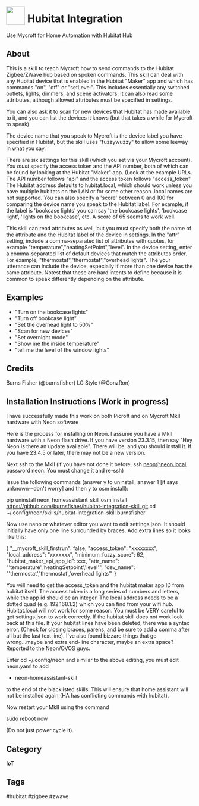 # <img src='https://raw.githack.com/FortAwesome/Font-Awesome/master/svgs/solid/home.svg' card_color='#408BDB' width='50' height='50' style='vertical-align:bottom'/> Hubitat Integration
Use Mycroft for Home Automation with Hubitat Hub

## About
This is a skill to teach Mycroft how to send commands to the Hubitat Zigbee/ZWave hub based on spoken  commands.  This skill can deal with any Hubitat device that is enabled in the Hubitat "Maker" app and which has commands "on", "off" or "setLevel".  This includes essentially any switched outlets, lights,
dimmers, and scene activators.  It can also read some attributes, although allowed attributes must be specified in settings.

You can also ask it to scan for new devices that Hubitat has made available to it, and you can list the devices it knows (but that takes a while for Mycroft to speak).

The device name that you speak to Mycroft is the device label you have specified in Hubitat, but the skill uses "fuzzywuzzy" to allow some leeway in what you say.

There are six settings for this skill (which you set via your Mycroft account).  You *must* specify the access token and the API number, both of which can be found by looking at the Hubitat "Maker" app. (Look at the example URLs.  The API number follows "api" and the access token follows "access_token"  The Hubitat address defaults to hubitat.local, which should work unless you have multiple hubitats on the LAN or for some other reason .local names are not supported.  You can also specify a 'score' between 0 and 100 for comparing the device name you speak to the Hubitat label.  For example, if the label is 'bookcase lights' you can say 'the bookcase lights', 'bookcase light', 'lights on the bookcase', etc.  A score of 65 seems to work well.

This skill can read attributes as well, but you must specify both the name of the attribute and the Hubitat label of the device in settings.  In the "attr" setting, include a comma-separated list of attributes with quotes, for example "temperature","heatingSetPoint","level".  In the device setting, enter a comma-separated list of default devices that match the attributes order.  For example, "thermostat","thermostat","overhead lights".  The your utterance can include the device, especially if more than one device has the same attribute.  Notest that these are hard intents to define because it is common to speak differently depending on the attribute.

## Examples
* "Turn on the bookcase lights"
* "Turn off bookcase light"
* "Set the overhead light to 50%"
* "Scan for new devices"
* "Set overnight mode"
* "Show me the inside temperature"
* "tell me the level of the window lights"

## Credits
Burns Fisher (@burnsfisher)
LC Style (@GonzRon)

## Installation Instructions (Work in progress)
I have successfully made this work on both Picroft and on Mycroft MkII hardware with Neon software

Here is the process for installing on Neon.  I assume you have a MkII hardware with a Neon flash drive.  If you have version 23.3.15, then say
"Hey Neon is there an update available".  There will be, and you should install it.  If you have 23.4.5 or later, there may not be a new version.

Next ssh to the MkII (if you have not done it before, ssh neon@neon.local, password neon.  You must change it and re-ssh)

Issue the following commands (answer y to uninstall, answer 1 [it says unknown--don't worry] and then y to osm install):

pip uninstall neon_homeassistant_skill
osm install https://github.com/burnsfisher/hubitat-integration-skill.git
cd ~/.config/neon/skills/hubitat-integration-skill.burnsfisher


Now use nano or whatever editor you want to edit settings.json.  It should initially
have only one line surrounded by braces.  Add extra lines so it looks like this:

{
    "__mycroft_skill_firstrun": false,
    "access_token": "xxxxxxxx",
    "local_address": "xxxxxxx",
    "minimum_fuzzy_score": 62,
    "hubitat_maker_api_app_id": xxx,
    "attr_name": "'temperature','heatingSetpoint','level'",
    "dev_name": "'thermostat','thermostat','overhead lights'"
}

You will need to get the access_token and the hubitat maker app ID from hubitat itself.  The access token is
a long series of numbers and letters, while the app id should be an integer.  The local address needs to be
a dotted quad (e.g. 192.168.1.2) which you can find from your wifi hub.  Hubitat.local will not work for some
reason.  You must be VERY careful to get settings.json to work correctly.  If the hubitat skill does not work
look back at this file.  If your hubitat lines have been deleted, there was a syntax error.  (Check for closing 
braces, parens, and be sure to add a comma after all but the last text line).  I've also found bizzare things that
go wrong...maybe and extra end-line character, maybe an extra space?  Reported to the Neon/OVOS guys.  

Enter
cd ~/.config/neon and similar to the above editing, you must edit neon.yaml to add

  - neon-homeassistant-skill
  
to the end of the blacklisted skills.  This will ensure that home assistant will not be installed again (HA has
conflicting commands with hubitat).


Now restart your MkII using the command

sudo reboot now

(Do not just power cycle it).
## Category
**IoT**

## Tags
#hubitat
#zigbee
#zwave
